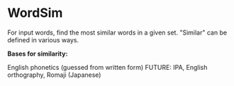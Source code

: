 # WordSim
For input words, find the most similar words in a given set. "Similar" can be defined in various ways.

**Bases for similarity:**

English phonetics (guessed from written form)
FUTURE:
  IPA, English orthography, Romaji (Japanese)
